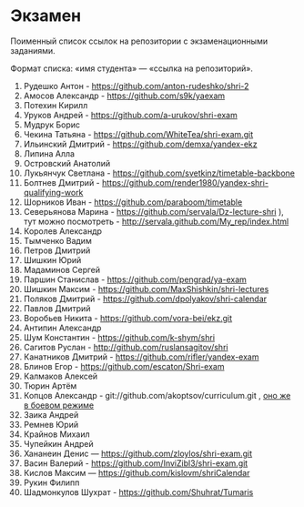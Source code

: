 Экзамен
=======

Поименный список ссылок на репозитории с экзаменационными заданиями.

Формат списка: «имя студента» — «ссылка на репозиторий».


1. Рудешко Антон - https://github.com/anton-rudeshko/shri-2
1. Амосов Александр - https://github.com/s9k/yaexam
1. Потехин Кирилл
1. Уруков Андрей - https://github.com/a-urukov/shri-exam
1. Мудрук Борис
1. Чекина Татьяна - https://github.com/WhiteTea/shri-exam.git
1. Ильинский Дмитрий - https://github.com/demxa/yandex-ekz
1. Липина Алла
1. Островский Анатолий
1. Лукьянчук Светлана - https://github.com/svetkinz/timetable-backbone
1. Болтнев Дмитрий - https://github.com/render1980/yandex-shri-qualifying-work
1. Шорников Иван - https://github.com/paraboom/timetable
1. Северьянова Марина - https://github.com/servala/Dz-lecture-shri ), тут можно посмотреть - http://servala.github.com/My_rep/index.html
1. Королев Александр
1. Тымченко Вадим
1. Петров Дмитрий
1. Шишкин Юрий
1. Мадаминов Сергей
1. Паршин Станислав - https://github.com/pengrad/ya-exam
1. Шишкин Максим - https://github.com/MaxShishkin/shri-lectures
1. Поляков Дмитрий - https://github.com/dpolyakov/shri-calendar
1. Павлов Дмитрий
1. Воробьев Никита - https://github.com/vora-bei/ekz.git
1. Антипин Александр
1. Шум Константин - https://github.com/k-shym/shri
1. Сагитов Руслан - http://github.com/ruslansagitov/shri
1. Канатников Дмитрий - https://github.com/rifler/yandex-exam
1. Блинов Егор - https://github.com/escaton/Shri-exam
1. Калмаков Алексей
1. Тюрин Артём
1. Копцов Александр - git://github.com/akoptsov/curriculum.git , [оно же в боевом режиме](http://akoptsov.github.com/curriculum/)
1. Заика Андрей
1. Ремнев Юрий
1. Крайнов Михаил
1. Чупейкин Андрей
1. Хананеин Денис — https://github.com/zloylos/shri-exam.git
1. Васин Валерий - https://github.com/InviZibl3/shri-exam.git
1. Кислов Максим — https://github.com/kislovm/shriCalendar
1. Рукин Филипп
1. Шадмонкулов Шухрат - https://github.com/Shuhrat/Tumaris
